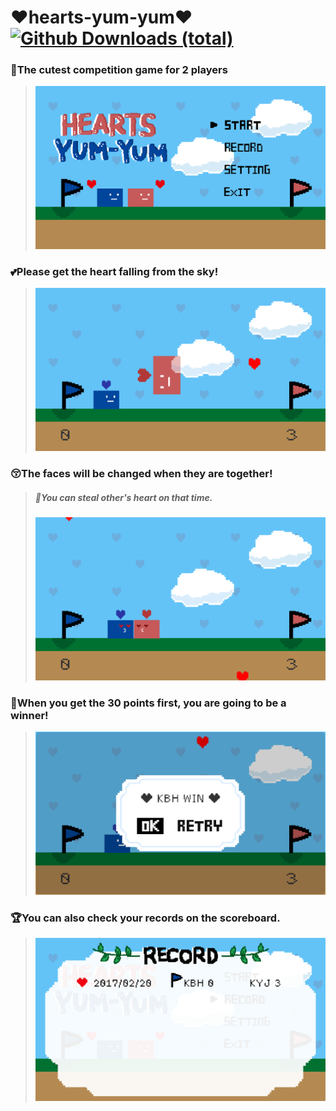 # :heart:hearts-yum-yum:heart: [![Github Downloads (total)](https://img.shields.io/github/downloads/kotlin-graphics/kotlin-unsigned/total.svg)](https://9yang.itch.io/hearts-yum-yum)

### :couple_with_heart:The cutest competition game for 2 players
> ![](fig/1.png)

### :two_hearts:Please get the heart falling from the sky!
> ![](fig/2.png)

### :kissing_closed_eyes:The faces will be changed when they are together!
> ##### :shit:You can steal other's heart on that time.
> ![](fig/3.png)

### :star2:When you get the 30 points first, you are going to be a winner!
> ![](fig/4.png)

### :trophy:You can also check your records on the scoreboard.
> ![](fig/5.png)
